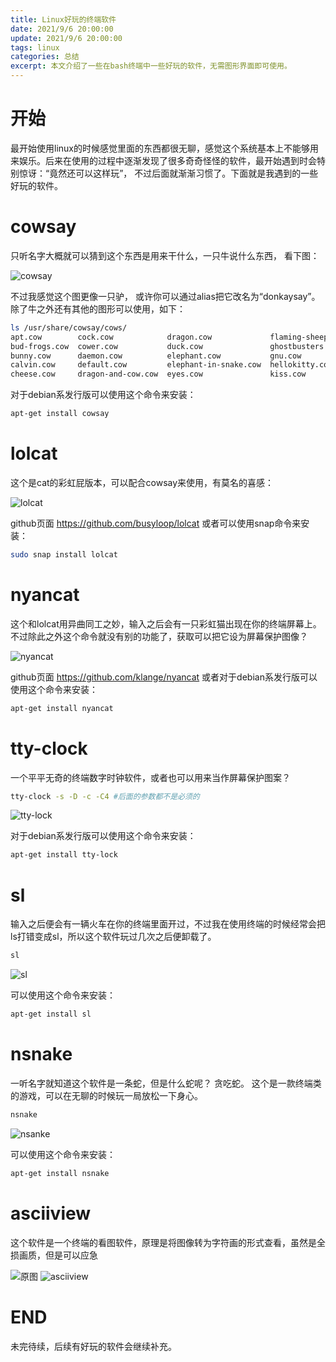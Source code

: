 ```yaml
---
title: Linux好玩的终端软件
date: 2021/9/6 20:00:00
update: 2021/9/6 20:00:00
tags: linux
categories: 总结
excerpt: 本文介绍了一些在bash终端中一些好玩的软件，无需图形界面即可使用。
---
```


# 开始
最开始使用linux的时候感觉里面的东西都很无聊，感觉这个系统基本上不能够用来娱乐。后来在使用的过程中逐渐发现了很多奇奇怪怪的软件，最开始遇到时会特别惊讶：“竟然还可以这样玩”， 不过后面就渐渐习惯了。下面就是我遇到的一些好玩的软件。

# cowsay
只听名字大概就可以猜到这个东西是用来干什么，一只牛说什么东西， 看下图：

![cowsay](https://s3.jpg.cm/2021/09/06/ItTVGO.png)

不过我感觉这个图更像一只驴， 或许你可以通过alias把它改名为“donkaysay”。除了牛之外还有其他的图形可以使用，如下：
```bash
ls /usr/share/cowsay/cows/
apt.cow        cock.cow            dragon.cow             flaming-sheep.cow  koala.cow         moofasa.cow       sheep.cow        suse.cow        unipony.cow
bud-frogs.cow  cower.cow           duck.cow               ghostbusters.cow   kosh.cow          moose.cow         skeleton.cow     three-eyes.cow  unipony-smaller.cow
bunny.cow      daemon.cow          elephant.cow           gnu.cow            luke-koala.cow    pony.cow          snowman.cow      turkey.cow      vader.cow
calvin.cow     default.cow         elephant-in-snake.cow  hellokitty.cow     mech-and-cow.cow  pony-smaller.cow  stegosaurus.cow  turtle.cow      vader-koala.cow
cheese.cow     dragon-and-cow.cow  eyes.cow               kiss.cow           milk.cow          ren.cow           stimpy.cow       tux.cow         www.cow
```
对于debian系发行版可以使用这个命令来安装：
```bash
apt-get install cowsay
```
# lolcat
这个是cat的彩虹屁版本，可以配合cowsay来使用，有莫名的喜感：

![lolcat](https://s3.jpg.cm/2021/09/06/ItTHnr.png)

github页面 https://github.com/busyloop/lolcat     或者可以使用snap命令来安装：
```bash
sudo snap install lolcat
```

# nyancat 
这个和lolcat用异曲同工之妙，输入之后会有一只彩虹猫出现在你的终端屏幕上。不过除此之外这个命令就没有别的功能了，获取可以把它设为屏幕保护图像？

![nyancat](https://s3.jpg.cm/2021/09/06/ItTrwz.gif)

github页面 https://github.com/klange/nyancat     或者对于debian系发行版可以使用这个命令来安装：
```bash
apt-get install nyancat
```

# tty-clock
一个平平无奇的终端数字时钟软件，或者也可以用来当作屏幕保护图案？
```bash
tty-clock -s -D -c -C4 #后面的参数都不是必须的
```
![tty-lock](https://s3.jpg.cm/2021/09/06/ItTsxu.png)

对于debian系发行版可以使用这个命令来安装：
```bash
apt-get install tty-lock
```

#  sl
输入之后便会有一辆火车在你的终端里面开过，不过我在使用终端的时候经常会把ls打错变成sl，所以这个软件玩过几次之后便卸载了。
```bash
sl
```
![sl](https://s3.jpg.cm/2021/09/06/ItTkE4.png)

可以使用这个命令来安装：
```bash
apt-get install sl
```

# nsnake
一听名字就知道这个软件是一条蛇，但是什么蛇呢？ 贪吃蛇。 这个是一款终端类的游戏，可以在无聊的时候玩一局放松一下身心。

```bash
nsnake
```
![nsanke](https://s3.jpg.cm/2021/09/06/ItTvnD.png)

可以使用这个命令来安装：
```bash
apt-get install nsnake
```

# asciiview

这个软件是一个终端的看图软件，原理是将图像转为字符画的形式查看，虽然是全损画质，但是可以应急

![原图](https://s3.jpg.cm/2021/09/06/Itixsk.png)
![asciiview](https://s3.jpg.cm/2021/09/06/Itiiei.png)

# END
未完待续，后续有好玩的软件会继续补充。
